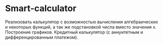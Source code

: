 # Smart-calculator
Реализовать калькулятор с возможностью вычисления алгебраических и некоторых функций, а так же подстановкой числа вместо значения х. Построение графиков. Кредитный калькулятор (с аннуитетным и дифференцированным платежом).
